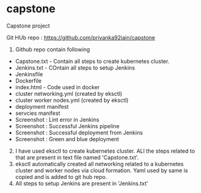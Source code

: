 # capstone
Capstone project

Git HUb repo : https://github.com/priyanka92jain/capstone

1) Github repo contain following 
 - Capstone.txt  - Contain all steps to create kubernetes cluster. 
 - Jenkins.txt   - COntain all steps to setup Jenkins 
 - Jenkinsfile   
 - Dockerfile 
 - index.html - Code used in docker 
 - cluster networking.yml  (created by eksctl)
 - cluster worker nodes.yml (created by eksctl)
 - deployment manifest 
 - servcies manifest 
 - Screenshot : Lint error in Jenkins
 - Screenshot : Successful Jenkins pipeline
 - Screenshot : Successful deployment from Jenkins
 - Screenshot : Green and blue deployment
 
2) I have used eksctl to create kubernetes cluster. ALl the steps related to that are present in text file named 'Capstone.txt'.
3) eksctl automatically created all networking related to a kubernetes cluster and worker nodes via cloud formation. Yaml used by same is copied and is added to git hub repo. 
4) All steps to setup Jenkins are present in 'Jenkins.txt'
